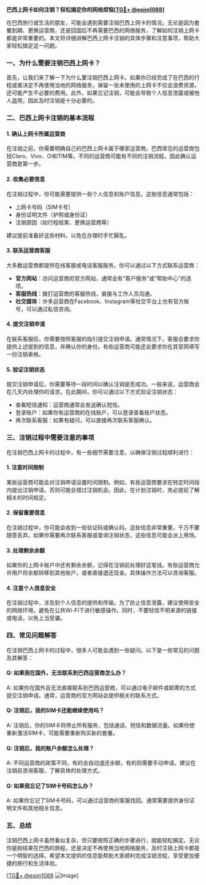 **巴西上网卡如何注销？轻松搞定你的网络烦恼[[TG💪+ @esim1088](https://t.me/s/esim1088)]**

在巴西旅行或生活的朋友，可能会遇到需要注销巴西上网卡的情况。无论是因为套餐到期、更换运营商，还是回国后不再需要巴西的网络服务，了解如何注销上网卡都是非常重要的。本文将详细讲解巴西上网卡注销的具体步骤和注意事项，帮助大家轻松搞定这一问题。

### 一、为什么需要注销巴西上网卡？

首先，让我们来了解一下为什么要注销巴西上网卡。如果你已经完成了在巴西的行程或者决定不再使用当地的网络服务，保留一张未使用的上网卡不仅会浪费资源，还可能产生不必要的费用。此外，如果忘记注销，可能会导致个人信息泄露或被他人盗用，因此及时注销是十分必要的。

### 二、巴西上网卡注销的基本流程

#### 1. 确认上网卡所属运营商

在注销之前，你需要明确自己的巴西上网卡属于哪家运营商。巴西常见的运营商包括Claro、Vivo、Oi和TIM等。不同的运营商可能有不同的注销流程，因此确认运营商是第一步。

#### 2. 收集必要信息

在注销过程中，你可能需要提供一些个人信息和账户信息。这些信息通常包括：

- 上网卡号码（SIM卡号）
- 身份证明文件（护照或身份证）
- 注销原因（如行程结束、更换运营商等）

建议提前准备好这些材料，以免在办理时手忙脚乱。

#### 3. 联系运营商客服

大多数运营商都提供在线客服或电话客服服务。你可以通过以下方式联系运营商：

- **官方网站**：访问运营商的官方网站，通常会有“客户服务”或“帮助中心”的选项。
- **客服热线**：拨打运营商的客服热线，直接与工作人员沟通。
- **社交媒体**：许多运营商在Facebook、Instagram等社交平台上也有官方账号，可以通过私信咨询。

#### 4. 提交注销申请

在联系客服后，你需要按照客服的指引提交注销申请。通常情况下，客服会要求你提供上述提到的信息，并确认你的身份。有些运营商可能还会要求你在其官网填写一份注销表格。

#### 5. 验证注销状态

提交注销申请后，你需要等待一段时间以确认注销是否成功。一般来说，运营商会在几天内处理你的请求。在此期间，你可以通过以下方式验证注销状态：

- 查看短信通知：运营商通常会发送确认短信。
- 登录账户：如果你有运营商的在线账户，可以登录查看账户状态。
- 再次联系客服：如果有疑问，可以直接再次联系客服确认。

### 三、注销过程中需要注意的事项

在注销巴西上网卡的过程中，有一些细节需要注意，以确保注销过程顺利进行：

#### 1. 注意时间限制

某些运营商可能会对注销申请设置时间限制。例如，有些运营商要求在特定时间段内提出注销申请，否则可能会错过注销机会。因此，在计划注销时，务必提前了解相关的时间规定。

#### 2. 保留重要信息

在注销过程中，你可能会收到一些验证码或确认码。这些信息非常重要，千万不要随意丢弃。如果你需要再次联系客服或查询注销状态，这些信息可能会派上用场。

#### 3. 处理剩余余额

如果你的上网卡账户中还有剩余余额，记得在注销前处理好这笔钱。有些运营商允许用户将余额转移到其他账户，或者直接退还现金。具体操作方法可以咨询客服。

#### 4. 注意个人信息安全

在注销过程中，涉及到个人信息的提供和传输。为了防止信息泄露，建议使用安全的网络环境，避免在公共Wi-Fi下进行敏感操作。同时，不要轻信不明来源的链接或电话，以免上当受骗。

### 四、常见问题解答

在注销巴西上网卡的过程中，很多人可能会遇到一些疑问。以下是一些常见的问题及其解答：

#### Q: 如果我在国外，无法联系到巴西运营商怎么办？

A: 如果你在国外且无法直接联系到巴西运营商，可以通过电子邮件或邮寄的方式提交注销申请。通常，运营商的官方网站会提供相关的联系方式。

#### Q: 注销后，我的SIM卡还能继续使用吗？

A: 注销后，你的SIM卡将停止所有服务，包括通话、短信和数据流量。如果你想重新激活SIM卡，可能需要重新购买新的套餐。

#### Q: 注销后，我的账户余额怎么处理？

A: 不同运营商的政策不同，有的会自动退还余额，有的则需要手动申请。建议在注销前咨询客服，了解具体的处理方式。

#### Q: 如果我忘记了SIM卡号码怎么办？

A: 如果你忘记了SIM卡号码，可以通过运营商的客服找回。通常需要提供身份证明文件和其他相关信息。

### 五、总结

注销巴西上网卡虽然看似复杂，但只要按照正确的步骤进行，就能轻松搞定。无论你是刚结束在巴西的旅程，还是决定不再使用当地网络服务，及时注销上网卡都是一个明智的选择。希望本文提供的信息能帮助大家顺利完成注销流程，享受更加便捷的旅行和生活体验。

[[TG💪+ @esim1088](https://t.me/s/esim1088) ![Image](https://i.postimg.cc/4NQfJmqS/Snipaste-2025-05-13-00-14-12.png)]